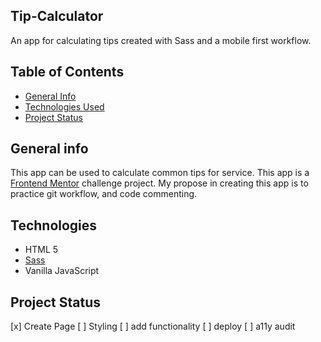 ## Tip-Calculator
An app for calculating tips created with Sass and a mobile first workflow. 

## Table of Contents
* [General Info](#general-information)
* [Technologies Used](#technologies-used)
* [Project Status](#project-status)
<!-- * [Features](#features) -->
<!-- * [Screenshots](#screenshots) -->
<!-- * [Setup](#setup) -->
<!-- * [Usage](#usage) -->
<!-- * [Project Status](#project-status) -->
<!-- * [Room for Improvement](#room-for-improvement) -->
<!-- * [Acknowledgements](#acknowledgements) -->
<!-- * [Contact](#contact) -->

## General info
This app can be used to calculate common tips for service. This app is a [Frontend Mentor](https://frontendmentor.io) challenge project. My propose in creating this app is to practice git workflow, and code commenting. 

## Technologies
+ HTML 5
+ [Sass](https://sass-lang.com/)
+ Vanilla JavaScript


## Project Status
[x] Create Page
[ ] Styling
[ ] add functionality
[ ] deploy
[ ] a11y audit